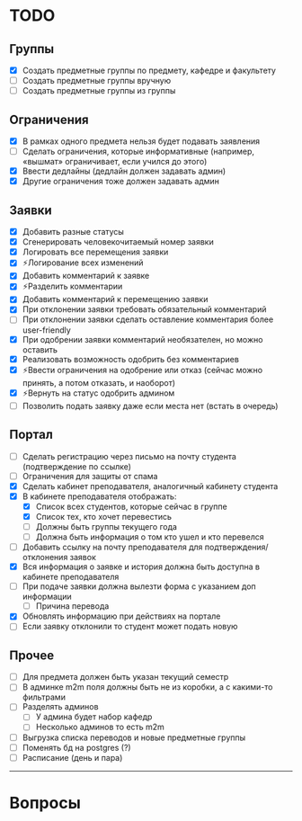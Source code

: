 # TODO

## Группы

- [x] Создать предметные группы по предмету, кафедре и факультету
- [ ] Создать предметные группы вручную
- [ ] Создать предметные группы из группы

## Ограничения

- [x] В рамках одного предмета нельзя будет подавать заявления
- [ ] Сделать ограничения, которые информативные (например, «вышмат» ограничивает, если учился до этого)
- [x] Ввести дедлайны (дедлайн должен задавать админ)
- [x] Другие ограничения тоже должен задавать админ

## Заявки

- [x] Добавить разные статусы
- [x] Сгенерировать человекочитаемый номер заявки
- [x] Логировать все перемещения заявки
- [x] ⚡Логирование всех изменений
- [x] Добавить комментарий к заявке
- [x] ⚡Разделить комментарии
- [x] Добавить комментарий к перемещению заявки
- [x] При отклонении заявки требовать обязательный комментарий
- [ ] При отклонении заявки сделать оставление комментария более user-friendly
- [x] При одобрении заявки комментарий необязателен, но можно оставить
- [x] Реализовать возможность одобрить без комментариев
- [x] ⚡Ввести ограничения на одобрение или отказ (сейчас можно принять, а потом отказать, и наоборот)
- [x] ⚡Вернуть на статус одобрить админом 
- [ ] Позволить подать заявку даже если места нет (встать в очередь)

## Портал

- [ ] Сделать регистрацию через письмо на почту студента (подтверждение по ссылке)
- [ ] Ограничения для защиты от спама
- [x] Сделать кабинет преподавателя, аналогичный кабинету студента
- [x] В кабинете преподавателя отображать:
    - [x] Список всех студентов, которые сейчас в группе
    - [x] Список тех, кто хочет перевестись
    - [ ] Должны быть группы текущего года
    - [ ] Должна быть информация о том кто ушел и кто перевелся
- [ ] Добавить ссылку на почту преподавателя для подтверждения/отклонения заявок
- [x] Вся информация о заявке и история должна быть доступна в кабинете преподавателя
- [ ] При подаче заявки должна вылезти форма с указанием доп информации
    - [ ] Причина перевода
- [x] Обновлять информацию при действиях на портале
- [ ] Если заявку отклонили то студент может подать новую

## Прочее

- [ ] Для предмета должен быть указан текущий семестр 
- [ ] В админке m2m поля должны быть не из коробки, а с какими-то фильтрами
- [ ] Разделять админов
    - [ ] У админа будет набор кафедр
    - [ ] Несколько админов то есть m2m 
- [ ] Выгрузка списка переводов и новые предметные группы
- [ ] Поменять бд на postgres (?)
- [ ] Расписание (день и пара)

---

# Вопросы
